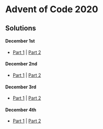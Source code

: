 # Advent of Code 2020 

## Solutions

#### December 1st
+ [Part 1](https://github.com/fullgrowngaming/adventofcode2020/blob/master/solutions/dec01/dec01-1.py) | [Part 2](https://github.com/fullgrowngaming/adventofcode2020/blob/master/solutions/dec01/dec01-2.py)
#### December 2nd
+ [Part 1](https://github.com/fullgrowngaming/adventofcode2020/blob/master/solutions/dec02/dec02-1.py) | [Part 2](https://github.com/fullgrowngaming/adventofcode2020/blob/master/solutions/dec02/dec02-2.py)
#### December 3rd
+ [Part 1](https://github.com/fullgrowngaming/adventofcode2020/blob/master/solutions/dec03/dec03-1.py) | [Part 2](https://github.com/fullgrowngaming/adventofcode2020/blob/master/solutions/dec03/dec03-2.py)
#### December 4th
+ [Part 1](https://github.com/fullgrowngaming/adventofcode2020/blob/master/solutions/dec04/dec04-1.py) | [Part 2](https://github.com/fullgrowngaming/adventofcode2020/blob/master/solutions/dec04/dec04-2.py)